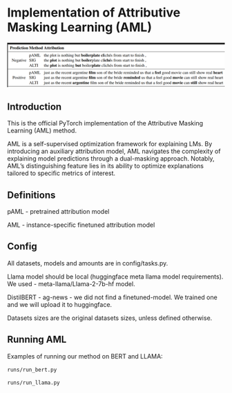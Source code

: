 # Implementation of Attributive Masking Learning (AML)

<p align="center">
  <img width="1400" src="examples.png" alt="AML" title="AML">
</p>

## Introduction
This is the official PyTorch implementation of the Attributive Masking Learning (AML) method.

AML is a self-supervised optimization framework for explaining LMs. By introducing an auxiliary attribution model, AML navigates the complexity of explaining model predictions through a dual-masking approach. Notably, AML’s distinguishing feature lies in its ability to optimize explanations tailored to specific metrics of interest.

## Definitions
pAML - pretrained attribution model

AML - instance-specific finetuned attribution model

## Config
All datasets, models and amounts are in config/tasks.py.

Llama model should be local (huggingface meta llama model requirements).
We used - meta-llama/Llama-2-7b-hf model.

DistilBERT - ag-news - we did not find a finetuned-model. 
We trained one and we will upload it to huggingface.

Datasets sizes are the original datasets sizes, unless defined otherwise.

## Running AML
Examples of running our method on BERT and LLAMA:
```
runs/run_bert.py
```
```
runs/run_llama.py
```

